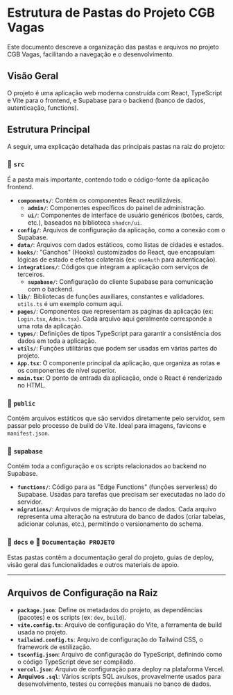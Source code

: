 # Estrutura de Pastas do Projeto CGB Vagas

Este documento descreve a organização das pastas e arquivos no projeto CGB Vagas, facilitando a navegação e o desenvolvimento.

## Visão Geral

O projeto é uma aplicação web moderna construída com React, TypeScript e Vite para o frontend, e Supabase para o backend (banco de dados, autenticação, functions).

## Estrutura Principal

A seguir, uma explicação detalhada das principais pastas na raiz do projeto:

### 📁 `src`
É a pasta mais importante, contendo todo o código-fonte da aplicação frontend.

- **`components/`**: Contém os componentes React reutilizáveis.
    - **`admin/`**: Componentes específicos do painel de administração.
    - **`ui/`**: Componentes de interface de usuário genéricos (botões, cards, etc.), baseados na biblioteca `shadcn/ui`.
- **`config/`**: Arquivos de configuração da aplicação, como a conexão com o Supabase.
- **`data/`**: Arquivos com dados estáticos, como listas de cidades e estados.
- **`hooks/`**: "Ganchos" (Hooks) customizados do React, que encapsulam lógicas de estado e efeitos colaterais (ex: `useAuth` para autenticação).
- **`integrations/`**: Códigos que integram a aplicação com serviços de terceiros.
    - **`supabase/`**: Configuração do cliente Supabase para comunicação com o backend.
- **`lib/`**: Bibliotecas de funções auxiliares, constantes e validadores. `utils.ts` é um exemplo comum aqui.
- **`pages/`**: Componentes que representam as páginas da aplicação (ex: `Login.tsx`, `Admin.tsx`). Cada arquivo aqui geralmente corresponde a uma rota da aplicação.
- **`types/`**: Definições de tipos TypeScript para garantir a consistência dos dados em toda a aplicação.
- **`utils/`**: Funções utilitárias que podem ser usadas em várias partes do projeto.
- **`App.tsx`**: O componente principal da aplicação, que organiza as rotas e os componentes de nível superior.
- **`main.tsx`**: O ponto de entrada da aplicação, onde o React é renderizado no HTML.

### 📁 `public`
Contém arquivos estáticos que são servidos diretamente pelo servidor, sem passar pelo processo de build do Vite. Ideal para imagens, favicons e `manifest.json`.

### 📁 `supabase`
Contém toda a configuração e os scripts relacionados ao backend no Supabase.

- **`functions/`**: Código para as "Edge Functions" (funções serverless) do Supabase. Usadas para tarefas que precisam ser executadas no lado do servidor.
- **`migrations/`**: Arquivos de migração do banco de dados. Cada arquivo representa uma alteração na estrutura do banco de dados (criar tabelas, adicionar colunas, etc.), permitindo o versionamento do schema.

### 📁 `docs` e 📁 `Documentação PROJETO`
Estas pastas contêm a documentação geral do projeto, guias de deploy, visão geral das funcionalidades e outros materiais de apoio.

---

## Arquivos de Configuração na Raiz

- **`package.json`**: Define os metadados do projeto, as dependências (pacotes) e os scripts (ex: `dev`, `build`).
- **`vite.config.ts`**: Arquivo de configuração do Vite, a ferramenta de build usada no projeto.
- **`tailwind.config.ts`**: Arquivo de configuração do Tailwind CSS, o framework de estilização.
- **`tsconfig.json`**: Arquivo de configuração do TypeScript, definindo como o código TypeScript deve ser compilado.
- **`vercel.json`**: Arquivo de configuração para deploy na plataforma Vercel.
- **Arquivos `.sql`**: Vários scripts SQL avulsos, provavelmente usados para desenvolvimento, testes ou correções manuais no banco de dados. 